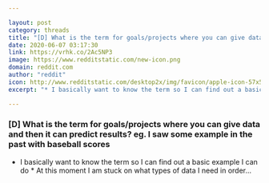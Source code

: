 ```yaml
---

layout: post
category: threads
title: "[D] What is the term for goals/projects where you can give data and then it can predict results? eg. I saw some example in the past with baseball scores"
date: 2020-06-07 03:17:30
link: https://vrhk.co/2Ac5NP3
image: https://www.redditstatic.com/new-icon.png
domain: reddit.com
author: "reddit"
icon: http://www.redditstatic.com/desktop2x/img/favicon/apple-icon-57x57.png
excerpt: "* I basically want to know the term so I can find out a basic example I can do * At this moment I am stuck on what types of data I need in order..."

---
```


### [D] What is the term for goals/projects where you can give data and then it can predict results? eg. I saw some example in the past with baseball scores

* I basically want to know the term so I can find out a basic example I can do * At this moment I am stuck on what types of data I need in order...
